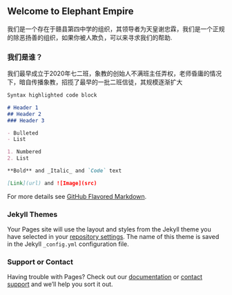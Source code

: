## Welcome to Elephant Empire
我们是一个存在于赣县第四中学的组织，其领导者为天皇谢忠霖，我们是一个正规的除恶扬善的组织，如果你被人欺负，可以来寻求我们的帮助.



### 我们是谁？

我们最早成立于2020年七二班，象教的创始人不满班主任弄权，老师昏庸的情况下，暗自传播象教，招揽了最早的一批二班信徒，其规模逐渐扩大

```markdown
Syntax highlighted code block

# Header 1
## Header 2
### Header 3

- Bulleted
- List

1. Numbered
2. List

**Bold** and _Italic_ and `Code` text

[Link](url) and ![Image](src)
```

For more details see [GitHub Flavored Markdown](https://guides.github.com/features/mastering-markdown/).

### Jekyll Themes

Your Pages site will use the layout and styles from the Jekyll theme you have selected in your [repository settings](https://github.com/DaXiangNB/DaXiangNB.github.io/settings/pages). The name of this theme is saved in the Jekyll `_config.yml` configuration file.

### Support or Contact

Having trouble with Pages? Check out our [documentation](https://docs.github.com/categories/github-pages-basics/) or [contact support](https://support.github.com/contact) and we’ll help you sort it out.
